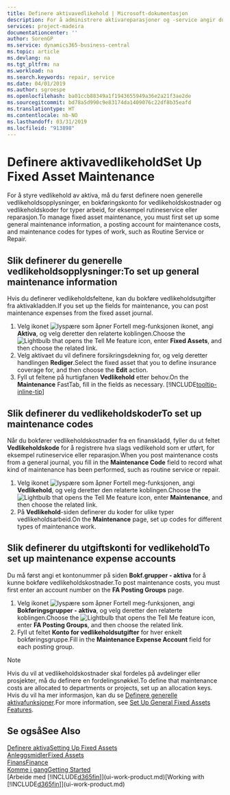 ```yaml
---
title: Definere aktivavedlikehold | Microsoft-dokumentasjon
description: For å administrere aktivareparasjoner og -service angir du generelle vedlikeholdsopplysninger, koder for typen arbeid og en bokføringskonto for kost.
services: project-madeira
documentationcenter: ''
author: SorenGP
ms.service: dynamics365-business-central
ms.topic: article
ms.devlang: na
ms.tgt_pltfrm: na
ms.workload: na
ms.search.keywords: repair, service
ms.date: 04/01/2019
ms.author: sgroespe
ms.openlocfilehash: ba01ccb88349a1f1943655949a36e2a21f3ae2de
ms.sourcegitcommit: bd78a5d990c9e83174da1409076c22df8b35eafd
ms.translationtype: HT
ms.contentlocale: nb-NO
ms.lasthandoff: 03/31/2019
ms.locfileid: "913898"
---
```

# <a name="set-up-fixed-asset-maintenance"></a><span data-ttu-id="ee832-103">Definere aktivavedlikehold</span><span class="sxs-lookup"><span data-stu-id="ee832-103">Set Up Fixed Asset Maintenance</span></span>
<span data-ttu-id="ee832-104">For å styre vedlikehold av aktiva, må du først definere noen generelle vedlikeholdsopplysninger, en bokføringskonto for vedlikeholdskostnader og vedlikeholdskoder for typer arbeid, for eksempel rutineservice eller reparasjon.</span><span class="sxs-lookup"><span data-stu-id="ee832-104">To manage fixed asset maintenance, you must first set up some general maintenance information, a posting account for maintenance costs, and maintenance codes for types of work, such as Routine Service or Repair.</span></span>

## <a name="to-set-up-general-maintenance-information"></a><span data-ttu-id="ee832-105">Slik definerer du generelle vedlikeholdsopplysninger:</span><span class="sxs-lookup"><span data-stu-id="ee832-105">To set up general maintenance information</span></span>
<span data-ttu-id="ee832-106">Hvis du definerer vedlikeholdsfeltene, kan du bokføre vedlikeholdsutgifter fra aktivakladden.</span><span class="sxs-lookup"><span data-stu-id="ee832-106">If you set up the fields for maintenance, you can post maintenance expenses from the fixed asset journal.</span></span>

1. <span data-ttu-id="ee832-107">Velg ikonet ![lyspære som åpner Fortell meg-funksjonen](media/ui-search/search_small.png "Fortell hva du vil gjøre") ikonet, angi **Aktiva**, og velg deretter den relaterte koblingen.</span><span class="sxs-lookup"><span data-stu-id="ee832-107">Choose the ![Lightbulb that opens the Tell Me feature](media/ui-search/search_small.png "Tell me what you want to do") icon, enter **Fixed Assets**, and then choose the related link.</span></span>
2. <span data-ttu-id="ee832-108">Velg aktivaet du vil definere forsikringsdekning for, og velg deretter handlingen **Rediger**.</span><span class="sxs-lookup"><span data-stu-id="ee832-108">Select the fixed asset that you to define insurance coverage for, and then choose the **Edit** action.</span></span>
3. <span data-ttu-id="ee832-109">Fyll ut feltene på hurtigfanen **Vedlikehold** etter behov.</span><span class="sxs-lookup"><span data-stu-id="ee832-109">On the **Maintenance** FastTab, fill in the fields as necessary.</span></span> [!INCLUDE[tooltip-inline-tip](includes/tooltip-inline-tip_md.md)]

## <a name="to-set-up-maintenance-codes"></a><span data-ttu-id="ee832-110">Slik definerer du vedlikeholdskoder</span><span class="sxs-lookup"><span data-stu-id="ee832-110">To set up maintenance codes</span></span>
<span data-ttu-id="ee832-111">Når du bokfører vedlikeholdskostnader fra en finanskladd, fyller du ut feltet **Vedlikeholdskode** for å registrere hva slags vedlikehold som er utført, for eksempel rutineservice eller reparasjon.</span><span class="sxs-lookup"><span data-stu-id="ee832-111">When you post maintenance costs from a general journal, you fill in the **Maintenance Code** field to record what kind of maintenance has been performed, such as routine service or repair.</span></span>

1. <span data-ttu-id="ee832-112">Velg ikonet ![lyspære som åpner Fortell meg-funksjonen](media/ui-search/search_small.png "Fortell hva du vil gjøre"), angi **Vedlikehold**, og velg deretter den relaterte koblingen.</span><span class="sxs-lookup"><span data-stu-id="ee832-112">Choose the ![Lightbulb that opens the Tell Me feature](media/ui-search/search_small.png "Tell me what you want to do") icon, enter **Maintenance**, and then choose the related link.</span></span>
2. <span data-ttu-id="ee832-113">På **Vedlikehold**-siden definerer du koder for ulike typer vedlikeholdsarbeid.</span><span class="sxs-lookup"><span data-stu-id="ee832-113">On the **Maintenance** page, set up codes for different types of maintenance work.</span></span>

## <a name="to-set-up-maintenance-expense-accounts"></a><span data-ttu-id="ee832-114">Slik definerer du utgiftskonti for vedlikehold</span><span class="sxs-lookup"><span data-stu-id="ee832-114">To set up maintenance expense accounts</span></span>
<span data-ttu-id="ee832-115">Du må først angi et kontonummer på siden **Bokf.grupper - aktiva** for å kunne bokføre vedlikeholdskostnader.</span><span class="sxs-lookup"><span data-stu-id="ee832-115">To post maintenance costs, you must first enter an account number on the **FA Posting Groups** page.</span></span>

1. <span data-ttu-id="ee832-116">Velg ikonet ![lyspære som åpner Fortell meg-funksjonen](media/ui-search/search_small.png "Fortell hva du vil gjøre"), angi **Bokføringsgrupper - aktiva**, og velg deretter den relaterte koblingen.</span><span class="sxs-lookup"><span data-stu-id="ee832-116">Choose the ![Lightbulb that opens the Tell Me feature](media/ui-search/search_small.png "Tell me what you want to do") icon, enter **FA Posting Groups**, and then choose the related link.</span></span>
2. <span data-ttu-id="ee832-117">Fyll ut feltet **Konto for vedlikeholdsutgifter** for hver enkelt bokføringsgruppe.</span><span class="sxs-lookup"><span data-stu-id="ee832-117">Fill in the **Maintenance Expense Account** field for each posting group.</span></span>

> [!NOTE]  
>   <span data-ttu-id="ee832-118">Hvis du vil at vedlikeholdskostnader skal fordeles på avdelinger eller prosjekter, må du definere en fordelingsnøkkel.</span><span class="sxs-lookup"><span data-stu-id="ee832-118">To define that maintenance costs are allocated to departments or projects, set up an allocation keys.</span></span> <span data-ttu-id="ee832-119">Hvis du vil ha mer informasjon, kan du se [Definere generelle aktivafunksjoner](fa-how-setup-general.md).</span><span class="sxs-lookup"><span data-stu-id="ee832-119">For more information, see [Set Up General Fixed Assets Features](fa-how-setup-general.md).</span></span>

## <a name="see-also"></a><span data-ttu-id="ee832-120">Se også</span><span class="sxs-lookup"><span data-stu-id="ee832-120">See Also</span></span>
[<span data-ttu-id="ee832-121">Definere aktiva</span><span class="sxs-lookup"><span data-stu-id="ee832-121">Setting Up Fixed Assets</span></span>](fa-setup.md)  
[<span data-ttu-id="ee832-122">Anleggsmidler</span><span class="sxs-lookup"><span data-stu-id="ee832-122">Fixed Assets</span></span>](fa-manage.md)  
[<span data-ttu-id="ee832-123">Finans</span><span class="sxs-lookup"><span data-stu-id="ee832-123">Finance</span></span>](finance.md)  
[<span data-ttu-id="ee832-124">Komme i gang</span><span class="sxs-lookup"><span data-stu-id="ee832-124">Getting Started</span></span>](product-get-started.md)  
<span data-ttu-id="ee832-125">[Arbeide med [!INCLUDE[d365fin](includes/d365fin_md.md)]](ui-work-product.md)</span><span class="sxs-lookup"><span data-stu-id="ee832-125">[Working with [!INCLUDE[d365fin](includes/d365fin_md.md)]](ui-work-product.md)</span></span>
